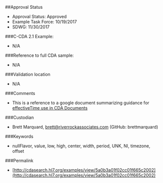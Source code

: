 ##Approval Status 

* Approval Status: Approved
* Example Task Force: 10/19/2017
* SDWG: 11/30/2017

###C-CDA 2.1 Example:

* N/A

###Reference to full CDA sample:
* N/A

###Validation location
* N/A

###Comments
* This is a reference to a google document summarizing guidance for [effectiveTime use in CDA Documents](https://docs.google.com/document/d/158utf0owdWLGwarP3Zgf6FCSfDMKZwIjUSmFb7_sslc/edit)

###Custodian

* Brett Marquard, brett@riverrockassociates.com (GitHub: brettmarquard)

###Keywords

* nullFlavor, value, low, high, center, width, period, UNK, NI, timezone, offset




###Permalink

* [http://cdasearch.hl7.org/examples/view/5a0b3a01f02cc01f665c2002](http://cdasearch.hl7.org/examples/view/5a0b3a01f02cc01f665c2002)
